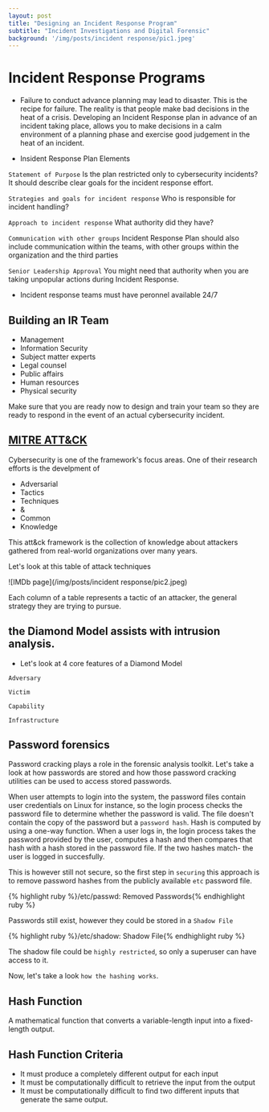 ```yaml
---
layout: post
title: "Designing an Incident Response Program"
subtitle: "Incident Investigations and Digital Forensic"
background: '/img/posts/incident response/pic1.jpeg'
---
```


# Incident Response Programs

- Failure to conduct advance planning may lead to disaster.
This is the recipe for failure. The reality is that people make bad decisions in the heat of a crisis. Developing an Incident Response plan in advance of an incident taking place, allows you to make decisions in a calm environment of a planning phase and exercise good judgement in the heat of an incident.

- Insident Response Plan Elements

`Statement of Purpose` Is the plan restricted only to cybersecurity incidents? It should describe clear goals for the incident response effort.

`Strategies and goals for incident response` Who is responsible for incident handling?

`Approach to incident response`  What authority did they have?

`Communication with other groups` Incident Response Plan should also include communication within the teams, with other groups within the organization and the third parties

`Senior Leadership Approval` You might need that authority when you are taking unpopular actions during Incident Response.

- Incident response teams must have peronnel available 24/7

## Building an IR Team

- Management
- Information Security
- Subject matter experts
- Legal counsel
- Public affairs
- Human resources
- Physical security

Make sure that you are ready now to design and train your team so they are ready to respond in the event of an actual cybersecurity incident.

## [MITRE ATT&CK](https://mitre.org)

Cybersecurity is one of the framework's focus areas.
One of their research efforts is the develpment of 
- Adversarial
- Tactics
- Techniques
- &
- Common
- Knowledge

This att&ck framework is the collection of knowledge about attackers gathered from real-world organizations over many years.

Let's look at this table of attack techniques

![IMDb page](/img/posts/incident response/pic2.jpeg)

Each column of a table represents a tactic of an attacker, the general strategy they are trying to pursue.

## the Diamond Model assists with intrusion analysis.

- Let's look at 4 core features of a Diamond Model

`Adversary`

`Victim`

`Capability`

`Infrastructure`

## Password forensics

Password cracking plays a role in the forensic analysis toolkit. Let's take a look at how passwords are stored and how those password cracking utilities can be used to access stored passwords.

When user attempts to login into the system, the password files contain user credentials on Linux for instance, so the login process checks the password file to determine whether the password is valid. The file doesn't contain the copy of the password but a `password hash`. Hash is computed by using a one-way function. When a user logs in, the login process takes the password provided by the user, computes a hash and then compares that hash with a hash stored in the password file. If the two hashes match- the user is logged in succesfully. 

This is however still not secure, so the first step in `securing` this approach is to remove password hashes from the publicly available `etc` password file.

{% highlight ruby %}/etc/passwd: Removed Passwords{% endhighlight ruby %}

Passwords still exist, however they could be stored in a `Shadow File`

{% highlight ruby %}/etc/shadow: Shadow File{% endhighlight ruby %}

The shadow file could be `highly restricted`, so only a superuser can have access to it.

Now, let's take a look `how the hashing works`.

## Hash Function

A mathematical function that converts a variable-length input into a fixed-length output.

## Hash Function Criteria

- It must produce a completely different output for each input
- It must be computationally difficult to retrieve the input from the output
- It must be computationally difficult to find two different inputs that generate the same output.








